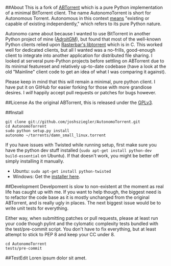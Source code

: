 ##About
This is a fork of [ABTorrent](http://code.google.com/p/abtorrent/) which is a
pure Python implementation of a minimal BitTorrent client. The name 
AutonomoTorrent is short for Autonomous Torrent.  Autonomous in this context 
[means](http://www.merriam-webster.com/dictionary/autonomous) "existing or
capable of existing independently," which refers to its pure Python nature.  
    
Autonomo came about because I wanted to use BitTorrent in another Python
project of mine ([AdroitGM](https://github.com/joshsziegler/AdroitGM)), but 
found that most of the well-known Python clients relied upon
[Rasterbar's libtorrent](http://www.rasterbar.com/products/libtorrent/) which
is in C.  This worked well for dedicated clients, but all I wanted was a
no-frills, good-enough client to integrate into another application for
distributed file sharing.  I looked at serveral pure-Python projects before
settling on ABTorrent due to its minimal featureset and relatively 
up-to-date codebase (have a look at the old "Mainline" client code to get an 
idea of what I was comparing it against).  
  
Please keep in mind that this will remain a minimal, pure python client.  I 
have put it on GitHub for easier forking for those with more grandiose 
desires.  I *will* happily accept pull requests or patches for bugs however.  

##License 
As the original ABTorrent, this is released under the
[GPLv3](http://www.gnu.org/licenses/gpl.html).

##Install

```
git clone git://github.com/joshsziegler/AutonomoTorrent.git  
cd AutonomoTorrent  
sudo python setup.py install  
autonomo ~/torrents/damn_small_linux.torrent  
```

If you have issues with Twisted while running setup, first make sure you have
the python dev stuff installed (`sudo apt-get install python-dev build-essential` 
on Ubuntu).  If that doesn't work, you might be better off simply installing it 
manually.  
  
  - Ubuntu: `sudo apt-get install python-twisted`  
  - Windows: Get the [installer here](http://twistedmatrix.com/trac/wiki/Downloads#Windows).  

##Development
Develpoment is slow to non-existent at the moment as real life has caught up
with me.  If you want to help though, the biggest need is to refactor 
the code base as it is mostly unchanged from the original ABTorrent, and is 
really ugly in places.  The next biggest issue would be to write unit tests for
everything.

Either way, when submitting patches or pull requests, please at least run your
code though pylint and the cylomatic complexity tests bundled with the
test/pre-commit script. You don't have to fix everything, but at least attempt
to stick to PEP 8 and keep your CC under 8.

```
cd AutonomoTorrent
tests/pre-commit
```

 ##TestEdit
 Loren ipsum dolor sit amet.
 
